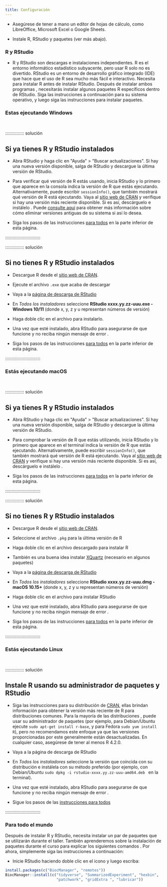 ```yaml
---
title: Configuración
---
```


- Asegúrese de tener a mano un editor de hojas de cálculo, como
  LibreOffice, Microsoft Excel o Google Sheets.

- Instale R, RStudio y paquetes (ver más abajo).

### R y RStudio

- R y RStudio son descargas e instalaciones independientes. R es el
  entorno informático estadístico subyacente, pero usar R solo
  no es divertido. RStudio es un entorno de desarrollo gráfico integrado
  (IDE) que hace que el uso de R sea mucho más fácil e interactivo. Necesita
  para instalar R antes de instalar RStudio. Después de instalar ambos programas
  , necesitarás instalar algunos paquetes R específicos dentro de
  RStudio. Siga las instrucciones a continuación para su sistema operativo,
  y luego siga las instrucciones para instalar paquetes.

### Estas ejecutando Windows

<br>

::::::::::::::: solución

## Si ya tienes R y RStudio instalados

- Abra RStudio y haga clic en "Ayuda" > "Buscar actualizaciones". Si hay una nueva versión
  disponible, salga de RStudio y descargue la última versión de RStudio.

- Para verificar qué versión de R estás usando, inicia RStudio y lo primero
  que aparece en la consola indica la versión de R que estás
  ejecutando. Alternativamente, puede escribir `sessionInfo()`, que también mostrará
  qué versión de R está ejecutando. Vaya
  al [sitio web de CRAN](https://cran.r-project.org/bin/windows/base/) y verifique
  si hay una versión más reciente disponible. Si es así, descárguelo e instálelo
  . Puede [consulte aquí](https://cran.r-project.org/bin/windows/base/rw-FAQ.html#How-do-I-UNinstall-R_003f) para obtener
  más información sobre cómo eliminar versiones antiguas de su sistema si así lo desea.

- Siga los pasos de las instrucciones [para todos](#para-todos) en la
  parte inferior de esta página.

::::::::::::::::::::::::::::

::::::::::::::: solución

## Si no tienes R y RStudio instalados

- Descargue R desde
  el [sitio web de CRAN](https://cran.r-project.org/bin/windows/base/release.htm).

- Ejecute el archivo `.exe` que acaba de descargar

- Vaya a la [página de descarga de RStudio](https://www.rstudio.com/products/rstudio/download/#download)

- En _Todos los instaladores_ seleccione **RStudio xxxx.yy.zz-uuu.exe - Windows 10/11** (donde x, y, z y u representan números de versión)

- Haga doble clic en el archivo para instalarlo.

- Una vez que esté instalado, abra RStudio para asegurarse de que funcione y no reciba ningún mensaje de error
  .

- Siga los pasos de las instrucciones [para todos](#para-todos) en la
  parte inferior de esta página.

::::::::::::::::::::::::::::

### Estás ejecutando macOS

<br>

::::::::::::::: solución

## Si ya tienes R y RStudio instalados

- Abra RStudio y haga clic en "Ayuda" > "Buscar actualizaciones". Si hay una nueva versión
  disponible, salga de RStudio y descargue la última versión de RStudio.

- Para comprobar la versión de R que estás utilizando, inicia RStudio y lo primero
  que aparece en el terminal indica la versión de R que estás ejecutando. Alternativamente, puede escribir `sessionInfo()`, que
  también mostrará qué versión de R está ejecutando. Vaya
  al [sitio web de CRAN](https://cran.r-project.org/bin/macosx/) y verifique
  si hay una versión más reciente disponible. Si es así, descárguelo e instálelo
  .

- Siga los pasos de las instrucciones [para todos](#para-todos) en la
  parte inferior de esta página.

::::::::::::::::::::::::::::

::::::::::::::: solución

## Si no tienes R y RStudio instalados

- Descargue R desde
  el [sitio web de CRAN](https://cran.r-project.org/bin/macosx/).

- Seleccione el archivo `.pkg` para la última versión de R

- Haga doble clic en el archivo descargado para instalar R

- También es una buena idea instalar [XQuartz](https://www.xquartz.org/) (necesario
  en algunos paquetes)

- Vaya a la [página de descarga de RStudio](https://www.rstudio.com/products/rstudio/download/#download)

- En _Todos los instaladores_ seleccione **RStudio xxxx.yy.zz-uuu.dmg - macOS 10.15+** (donde x, y, z y u representan números de versión)

- Haga doble clic en el archivo para instalar RStudio

- Una vez que esté instalado, abra RStudio para asegurarse de que funcione y no reciba ningún mensaje de error
  .

- Siga los pasos de las instrucciones [para todos](#para-todos) en la
  parte inferior de esta página.

::::::::::::::::::::::::::::

### Estás ejecutando Linux

<br>

::::::::::::::: solución

## Instale R usando su administrador de paquetes y RStudio

- Siga las instrucciones para su distribución
  de [CRAN](https://cloud.r-project.org/bin/linux), ellas brindan información
  para obtener la versión más reciente de R para distribuciones comunes. Para la mayoría de las distribuciones
  , puede usar su administrador de paquetes (por ejemplo, para Debian/Ubuntu ejecute
  `sudo apt-get install r-base`, y para Fedora `sudo yum install R`), pero
  no recomendamos este enfoque ya que las versiones proporcionadas por este
  generalmente están desactualizadas. En cualquier caso, asegúrese de tener al menos R 4.2.0.
- Vaya a la página de descarga de RStudio

- En _Todos los instaladores_ seleccione la versión que coincida con su distribución e
  instálela con su método preferido (por ejemplo, con Debian/Ubuntu `sudo dpkg -i rstudio-xxxx.yy.zz-uuu-amd64.deb ` en la terminal).
- Una vez que esté instalado, abra RStudio para asegurarse de que funcione y no reciba ningún mensaje de error
  .
- Sigue los pasos de las [instrucciones para todos](#para-todos)

::::::::::::::::::::::::::::

### Para todo el mundo

Después de instalar R y RStudio, necesita instalar un par de paquetes
que se utilizarán durante el taller. También aprenderemos
sobre la instalación de paquetes durante el curso para explicar los siguientes comandos
. Por ahora, simplemente siga las instrucciones a continuación:

- Inicie RStudio haciendo doble clic en el icono y luego escriba:

```r
install.packages(c("BiocManager", "remotes"))
BiocManager::install(c("tidyverse", "SummarizedExperiment", "hexbin",
                       "patchwork", "gridExtra ", "lubricar"))
```
